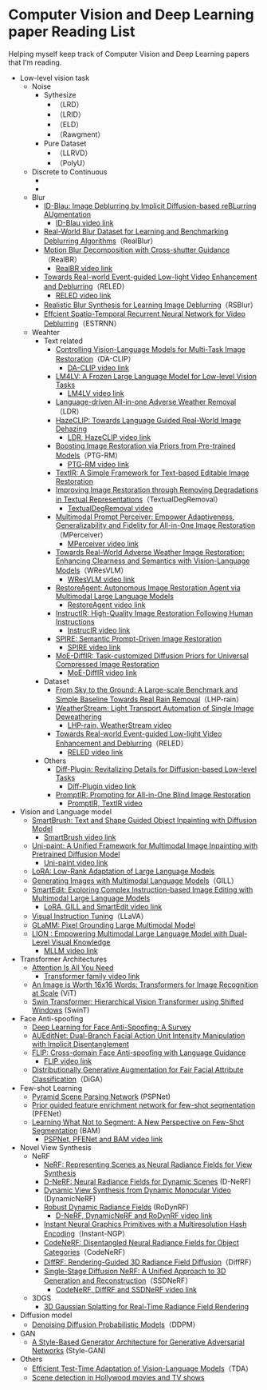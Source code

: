 # Computer Vision and Deep Learning paper Reading List
Helping myself keep track of Computer Vision and Deep Learning papers that I‘m reading.
- Low-level vision task
    - Noise
        - Sythesize
            - []()（LRD）
            - []()（LRID）
            - []()（ELD）
            - []()（Rawgment）
        - Pure Dataset
            - []()（LLRVD）
            - []()（PolyU）
    - Discrete to Continuous
        - []()
        - []()
    - Blur
        - [ID-Blau: Image Deblurring by Implicit Diffusion-based reBLurring AUgmentation](https://arxiv.org/abs/2312.10998)
            - [ID-Blau video link](https://youtu.be/FenrAtvXJN8)
        - [Real-World Blur Dataset for Learning and Benchmarking Deblurring Algorithms](https://www.ecva.net/papers/eccv_2020/papers_ECCV/papers/123700188.pdf)（RealBlur）
        - [Motion Blur Decomposition with Cross-shutter Guidance](https://arxiv.org/abs/2404.01120)（RealBR）
            - [RealBR video link](https://youtu.be/IGOK4UlZ31Y)
        - [Towards Real-world Event-guided Low-light Video Enhancement and Deblurring](https://arxiv.org/abs/2408.14916)（RELED）
            - [RELED video link](https://youtu.be/mjXSESCNm7s)
        - [Realistic Blur Synthesis for Learning Image Deblurring](https://arxiv.org/abs/2202.08771)（RSBlur）
        - [Effcient Spatio-Temporal Recurrent Neural Network for Video Deblurring](https://www.ecva.net/papers/eccv_2020/papers_ECCV/papers/123510188.pdf)（ESTRNN）
    - Weahter
        - Text related
            - [Controlling Vision-Language Models for Multi-Task Image Restoration](https://arxiv.org/abs/2310.01018)（DA-CLIP）
                - [DA-CLIP video link](https://youtu.be/otI6hvgBRVQ) 
            - [LM4LV: A Frozen Large Language Model for Low-level Vision Tasks](https://arxiv.org/abs/2405.15734)
                - [LM4LV video link](https://youtu.be/ikggkpIweD0)
            - [Language-driven All-in-one Adverse Weather Removal](https://arxiv.org/abs/2312.01381)（LDR）
            - [HazeCLIP: Towards Language Guided Real-World Image Dehazing](https://arxiv.org/pdf/2407.13719)
                - [LDR, HazeCLIP video link](https://youtu.be/f1PFjp1tUYs)
            - [Boosting Image Restoration via Priors from Pre-trained Models](https://arxiv.org/abs/2403.06793)（PTG-RM）
                - [PTG-RM video link](https://youtu.be/kNsgio2s3B4)
            - [TextIR: A Simple Framework for Text-based Editable Image Restoration](https://arxiv.org/abs/2302.14736)
            - [Improving Image Restoration through Removing Degradations in Textual Representations](https://arxiv.org/abs/2312.17334)（TextualDegRemoval）
                - [TextualDegRemoval video](https://youtu.be/j_aE2tFn7no)
            - [Multimodal Prompt Perceiver: Empower Adaptiveness, Generalizability and Fidelity for All-in-One Image Restoration](https://arxiv.org/abs/2312.02918)（MPerceiver）
                - [MPerceiver video link](https://youtu.be/EEi-oWEqrJk)
            - [Towards Real-World Adverse Weather Image Restoration: Enhancing Clearness and Semantics with Vision-Language Models](https://arxiv.org/abs/2409.02101)（WResVLM）
                - [WResVLM video link](https://youtu.be/cgZTgasjCFE)
            - [RestoreAgent: Autonomous Image Restoration Agent via Multimodal Large Language Models](https://arxiv.org/abs/2407.18035)
                - [RestoreAgent video link](https://youtu.be/8hxzsDJ89Cw)
            - [InstructIR: High-Quality Image Restoration Following Human Instructions](https://arxiv.org/abs/2401.16468)
                - [InstrucIR video link](https://youtu.be/rrx_hYBGecI)
            - [SPIRE: Semantic Prompt-Driven Image Restoration](https://arxiv.org/abs/2312.11595)
                - [SPIRE video link](https://youtu.be/dn5EAClY7fk)
            - [MoE-DiffIR: Task-customized Diffusion Priors for Universal Compressed Image Restoration](https://arxiv.org/abs/2407.10833)
                - [MoE-DiffIR video link](https://youtu.be/j1SG9JNkLVE)
        - Dataset
            - [From Sky to the Ground: A Large-scale Benchmark and Simple Baseline Towards Real Rain Removal](https://arxiv.org/abs/2308.03867)（LHP-rain）
            - [WeatherStream: Light Transport Automation of Single Image Deweathering](https://openaccess.thecvf.com/content/CVPR2023/papers/Zhang_WeatherStream_Light_Transport_Automation_of_Single_Image_Deweathering_CVPR_2023_paper.pdf)
                - [LHP-rain, WeatherStream video](https://youtu.be/EhQK23OR7PU)
            - [Towards Real-world Event-guided Low-light Video Enhancement and Deblurring](https://arxiv.org/abs/2408.14916)（RELED）
                - [RELED video link](https://youtu.be/iMwaCH2IXmU)
        - Others
            - [Diff-Plugin: Revitalizing Details for Diffusion-based Low-level Tasks](https://arxiv.org/abs/2403.00644)
                - [Diff-Plugin video link](https://youtu.be/lvFbKLWu5yU?si=DnAGCYZAvgljNl2d)
            - [PromptIR: Prompting for All-in-One Blind Image Restoration](https://arxiv.org/abs/2306.13090)
                - [PromptIR, TextIR video](https://youtu.be/ffhDnxRbkKw)
- Vision and Language model
    - [SmartBrush: Text and Shape Guided Object Inpainting with Diffusion Model](https://arxiv.org/abs/2212.05034)
        - [SmartBrush video link](https://youtu.be/ss-8EKYuvJo?si=GwoZpH5iYXiY0h1o)
    - [Uni-paint: A Unified Framework for Multimodal Image Inpainting with Pretrained Diffusion Model](https://arxiv.org/abs/2310.07222)
        - [Uni-paint video link](https://youtu.be/NOzRA-LmKd0?si=VqnpZc8aBPuR_j3k)
    - [LoRA: Low-Rank Adaptation of Large Language Models](https://arxiv.org/abs/2106.09685)
    - [Generating Images with Multimodal Language Models](https://arxiv.org/abs/2305.17216)（GILL）
    - [SmartEdit: Exploring Complex Instruction-based Image Editing with Multimodal Large Language Models](https://arxiv.org/abs/2312.06739)
        - [LoRA, GILL and SmartEdit video link](https://youtu.be/Uu_43YnENFo?si=MniFmtLOjs0WX7Sh)
    - [Visual Instruction Tuning](https://arxiv.org/abs/2304.08485)（LLaVA）
    - [GLaMM: Pixel Grounding Large Multimodal Model](https://arxiv.org/abs/2311.03356)
    - [LION : Empowering Multimodal Large Language Model with Dual-Level Visual Knowledge](https://arxiv.org/abs/2311.11860)
        - [MLLM video link](https://youtu.be/_2Njv-OA1ng?si=pbAu3U6ilAsUV5ec)
- Transformer Architectures
    - [Attention Is All You Need](https://arxiv.org/abs/1706.03762)
        - [Transformer family video link](https://youtu.be/JydFplmsT-0)
    - [An Image is Worth 16x16 Words: Transformers for Image Recognition at Scale](https://arxiv.org/abs/2010.11929) (ViT)
    - [Swin Transformer: Hierarchical Vision Transformer using Shifted Windows](https://arxiv.org/abs/2103.14030) (SwinT)
- Face Anti-spoofing
    -  [Deep Learning for Face Anti-Spoofing: A Survey](https://arxiv.org/abs/2106.14948)
    -  [AUEditNet: Dual-Branch Facial Action Unit Intensity Manipulation with Implicit Disentanglement](https://arxiv.org/abs/2404.05063)
    -  [FLIP: Cross-domain Face Anti-spoofing with Language Guidance](https://arxiv.org/abs/2309.16649)
        - [FLIP video link](https://youtu.be/SKfbZk-Jhrg)
    - [Distributionally Generative Augmentation for Fair Facial Attribute Classification](https://arxiv.org/abs/2403.06606)（DiGA）
- Few-shot Learning
    - [Pyramid Scene Parsing Network](https://arxiv.org/abs/1612.01105) (PSPNet)
    - [Prior guided feature enrichment network for few-shot segmentation](https://arxiv.org/abs/2008.01449) (PFENet)
    - [Learning What Not to Segment: A New Perspective on Few-Shot Segmentation](https://arxiv.org/abs/2203.07615) (BAM)
        - [PSPNet, PFENet and BAM video link](https://youtu.be/dPgAGP3IE3c)
- Novel View Synthesis
    - NeRF
        - [NeRF: Representing Scenes as Neural Radiance Fields for View Synthesis](https://arxiv.org/abs/2003.08934)
        - [D-NeRF: Neural Radiance Fields for Dynamic Scenes](https://arxiv.org/abs/2011.13961) (D-NeRF)
        - [Dynamic View Synthesis from Dynamic Monocular Video](https://arxiv.org/abs/2105.06468) (DynamicNeRF)
        - [Robust Dynamic Radiance Fields](https://arxiv.org/abs/2301.02239) (RoDynRF)
            - [D-NeRF, DynamicNeRF and RoDynRF video link](https://youtu.be/JrDss_jiwEI)
        - [Instant Neural Graphics Primitives with a Multiresolution Hash Encoding](https://arxiv.org/abs/2201.05989)（Instant-NGP）
        - [CodeNeRF: Disentangled Neural Radiance Fields for Object Categories](https://arxiv.org/abs/2109.01750)（CodeNeRF）
        - [DiffRF: Rendering-Guided 3D Radiance Field Diffusion](https://arxiv.org/abs/2212.01206)（DiffRF）
        - [Single-Stage Diffusion NeRF: A Unified Approach to 3D Generation and Reconstruction](https://arxiv.org/abs/2304.06714)（SSDNeRF）
            - [CodeNeRF, DiffRF and SSDNeRF video link](https://youtu.be/qXhveYjK9zg)
    - 3DGS
        - [3D Gaussian Splatting for Real-Time Radiance Field Rendering](https://arxiv.org/abs/2308.04079)
- Diffusion model
    - [Denoising Diffusion Probabilistic Models](https://arxiv.org/abs/2006.11239)（DDPM）
- GAN 
    - [A Style-Based Generator Architecture for Generative Adversarial Networks](https://arxiv.org/abs/1812.04948) (Style-GAN)
- Others
    - [Efficient Test-Time Adaptation of Vision-Language Models](https://arxiv.org/abs/2403.18293)（TDA）
    - [Scene detection in Hollywood movies and TV shows](https://ieeexplore.ieee.org/document/1211489)

